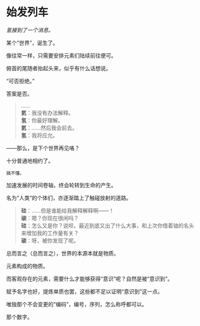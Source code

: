 # 始发列车

*氢接到了一个消息。*

某个“世界”，诞生了。

像往常一样，只需要安排元素们陆续前往便可。

俯首的尾随者抬起头来，似乎有什么话想说。

“可否拒绝。”

答案是否。

>……  
**氦**：我没有办法解释。  
**氢**：你最好理解。  
**氦**：……然后我会前去。  
**氢**：我将应允。

——那么，是下个世界再见咯？

十分普通地相约了。

```
搞不懂。
```

加速发展的时间卷轴，终会轮转到生命的产生。

名为“人类”的个体们，亦逐渐踏上了触碰放射的道路。

>**硅**：……但是谁能给我解释解释啊——！  
**碳**：嗯？你现在很闲吗？  
**硅**：怎么又是你？说呗，最近到底又出了什么大事，和上次你借着铀的名头来增加我的工作量有关？  
**碳**：呀，被你发现了呢。

总而言之（总而言之），世界的本源本就是物质。

元素构成的物质。

而客观存在的元素，需要什么才能够获得“意识”呢？自然是被“意识到”。

赋予名字也好，提炼单质也罢，这些都不足以证明“意识到”这一点。

唯独那个不会变更的“编码”，编号，序列，怎么称呼都可以。

那个数字。
